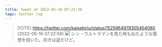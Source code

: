 ```yaml
---
title: Tweet at 2022-05-16 07:22:56
tags: twitter_log
---
```


> [!CITE] https://twitter.com/kaisekiriu/status/1525964978305454080 (2022-05-16 07:22:56)
> ![](https://twitter.com/kaisekiriu/status/1525964978305454080)
> シン・ウルトラマンを見た時も似たような感想を抱いた。向きは逆だけど。
